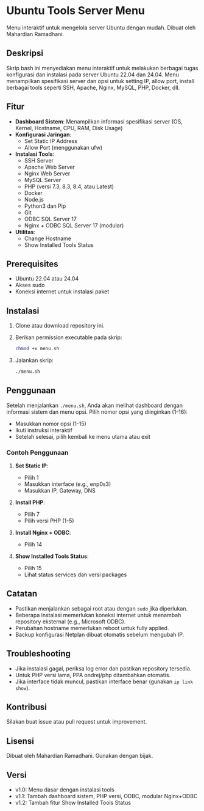 # Ubuntu Tools Server Menu

Menu interaktif untuk mengelola server Ubuntu dengan mudah. Dibuat oleh Mahardian Ramadhani.

## Deskripsi

Skrip bash ini menyediakan menu interaktif untuk melakukan berbagai tugas konfigurasi dan instalasi pada server Ubuntu 22.04 dan 24.04. Menu menampilkan spesifikasi server dan opsi untuk setting IP, allow port, install berbagai tools seperti SSH, Apache, Nginx, MySQL, PHP, Docker, dll.

## Fitur

- **Dashboard Sistem**: Menampilkan informasi spesifikasi server (OS, Kernel, Hostname, CPU, RAM, Disk Usage)
- **Konfigurasi Jaringan**:
  - Set Static IP Address
  - Allow Port (menggunakan ufw)
- **Instalasi Tools**:
  - SSH Server
  - Apache Web Server
  - Nginx Web Server
  - MySQL Server
  - PHP (versi 7.3, 8.3, 8.4, atau Latest)
  - Docker
  - Node.js
  - Python3 dan Pip
  - Git
  - ODBC SQL Server 17
  - Nginx + ODBC SQL Server 17 (modular)
- **Utilitas**:
  - Change Hostname
  - Show Installed Tools Status

## Prerequisites

- Ubuntu 22.04 atau 24.04
- Akses sudo
- Koneksi internet untuk instalasi paket

## Instalasi

1. Clone atau download repository ini.
2. Berikan permission executable pada skrip:

   ```bash
   chmod +x menu.sh
   ```

3. Jalankan skrip:

   ```bash
   ./menu.sh
   ```

## Penggunaan

Setelah menjalankan `./menu.sh`, Anda akan melihat dashboard dengan informasi sistem dan menu opsi. Pilih nomor opsi yang diinginkan (1-16):

- Masukkan nomor opsi (1-15)
- Ikuti instruksi interaktif
- Setelah selesai, pilih kembali ke menu utama atau exit

### Contoh Penggunaan

1. **Set Static IP**:
   - Pilih 1
   - Masukkan interface (e.g., enp0s3)
   - Masukkan IP, Gateway, DNS

2. **Install PHP**:
   - Pilih 7
   - Pilih versi PHP (1-5)

3. **Install Nginx + ODBC**:
   - Pilih 14

4. **Show Installed Tools Status**:
   - Pilih 15
   - Lihat status services dan versi packages

## Catatan

- Pastikan menjalankan sebagai root atau dengan `sudo` jika diperlukan.
- Beberapa instalasi memerlukan koneksi internet untuk menambah repository eksternal (e.g., Microsoft ODBC).
- Perubahan hostname memerlukan reboot untuk fully applied.
- Backup konfigurasi Netplan dibuat otomatis sebelum mengubah IP.

## Troubleshooting

- Jika instalasi gagal, periksa log error dan pastikan repository tersedia.
- Untuk PHP versi lama, PPA ondrej/php ditambahkan otomatis.
- Jika interface tidak muncul, pastikan interface benar (gunakan `ip link show`).

## Kontribusi

Silakan buat issue atau pull request untuk improvement.

## Lisensi

Dibuat oleh Mahardian Ramadhani. Gunakan dengan bijak.

## Versi

- v1.0: Menu dasar dengan instalasi tools
- v1.1: Tambah dashboard sistem, PHP versi, ODBC, modular Nginx+ODBC
- v1.2: Tambah fitur Show Installed Tools Status
